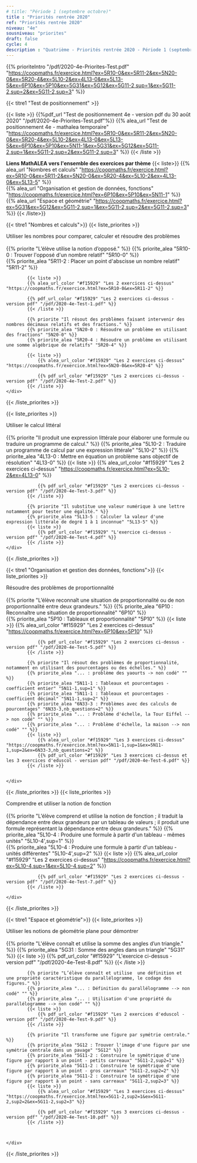 ```yaml
---
# title: "Période 1 (septembre octobre)"
title : "Priorités rentrée 2020"
ref: "Priorités rentrée 2020"
niveau: "4e"
sousniveau: "priorites"
draft: false
cycle: 4
description : "Quatrième - Priorités rentrée 2020 - Période 1 (septembre octobre)"
---
```

<!-- 
Début de l'url commune 
https://coopmaths.fr/exercice.html?

Tous les exos actuellement dispos
ex=5R10-0&ex=5R11-2&ex=5N20-0&ex=5R20-4&ex=5L10-2&ex=4L13-0&ex=5L13-5&ex=6P10&ex=5P10&ex=5N11-1&ex=5G31&ex=5G12&ex=5G11-2,sup=1&ex=5G11-2,sup=2&ex=5G11-2,sup=3

Nombres et calculs
ex=5R10-0&ex=5R11-2&ex=5N20-0&ex=5R20-4&ex=5L10-2&ex=4L13-0&ex=5L13-5

Organisation et gestion de données
ex=6P10&ex=5P10&ex=5N11-1

Espace et géométrie
ex=5G31&ex=5G12&ex=5G11-2,sup=1&ex=5G11-2,sup=2&ex=5G11-2,sup=3
 -->

<!-- <h2 class="ui horizontal divider header">Priorités</h2>
<h3 class="ui horizontal divider header">Test de positionnement</h3> -->
{{% prioriteIntro "/pdf/2020-4e-Priorites-Test.pdf" "https://coopmaths.fr/exercice.html?ex=5R10-0&ex=5R11-2&ex=5N20-0&ex=5R20-4&ex=5L10-2&ex=4L13-0&ex=5L13-5&ex=6P10&ex=5P10&ex=5G31&ex=5G12&ex=5G11-2,sup=1&ex=5G11-2,sup=2&ex=5G11-2,sup=3"  %}}


{{< titre1 "Test de positionnement" >}}

{{< liste >}}
	{{%pdf_url "Test de positionnement 4e - version pdf du 30 août 2020" "/pdf/2020-4e-Priorites-Test.pdf"%}}
	{{% alea_url "Test de positionnement 4e - mathalea temporaire" "https://coopmaths.fr/exercice.html?ex=5R10-0&ex=5R11-2&ex=5N20-0&ex=5R20-4&ex=5L10-2&ex=4L13-0&ex=5L13-5&ex=6P10&ex=5P10&ex=5N11-1&ex=5G31&ex=5G12&ex=5G11-2,sup=1&ex=5G11-2,sup=2&ex=5G11-2,sup=3" %}}	
{{< /liste >}}

**Liens MathALEA vers l'ensemble des exercices par thème**
{{< liste>}}
{{% alea_url "Nombres et calculs" "https://coopmaths.fr/exercice.html?ex=5R10-0&ex=5R11-2&ex=5N20-0&ex=5R20-4&ex=5L10-2&ex=4L13-0&ex=5L13-5" %}}	
{{% alea_url "Organisation et gestion de données, fonctions" "https://coopmaths.fr/exercice.html?ex=6P10&ex=5P10&ex=5N11-1" %}}	
{{% alea_url "Espace et géométrie" "https://coopmaths.fr/exercice.html?ex=5G31&ex=5G12&ex=5G11-2,sup=1&ex=5G11-2,sup=2&ex=5G11-2,sup=3" %}}	
{{< /liste>}}

<!-- <h3 class="ui horizontal divider header">Nombres et calculs</h3> -->
{{< titre1 "Nombres et calculs">}}
{{< liste_priorites >}}
	<div class="item">
		<i class="large black chevron circle right icon"></i>
		<div class="header content">Utiliser les nombres pour comparer, calculer et résoudre des problèmes</div>	
			{{% priorite "L’élève utilise la notion d’opposé." %}}
			{{% priorite_alea "5R10-0 : Trouver l'opposé d'un nombre relatif" "5R10-0" %}}	
			{{% priorite_alea "5R11-2 : Placer un point d'abscisse un nombre relatif" "5R11-2" %}}	

			{{< liste >}}
			{{% alea_url_color "#f15929" "Les 2 exercices ci-dessus" "https://coopmaths.fr/exercice.html?ex=5R10-0&ex=5R11-2" %}}	

			{{% pdf_url_color "#f15929" "Les 2 exercices ci-dessus - version pdf" "/pdf/2020-4e-Test-1.pdf" %}}
			{{< /liste >}}

			{{% priorite "Il résout des problèmes faisant intervenir des nombres décimaux relatifs et des fractions." %}}
			{{% priorite_alea "5N20-0 : Résoudre un problème en utilisant des fractions" "5N20-0" %}}			
			{{% priorite_alea "5R20-4 : Résoudre un problème en utilisant une somme algébrique de relatifs" "5R20-4" %}}

			{{< liste >}}
				{{% alea_url_color "#f15929" "Les 2 exercices ci-dessus" "https://coopmaths.fr/exercice.html?ex=5N20-0&ex=5R20-4" %}}

				{{% pdf_url_color "#f15929" "Les 2 exercices ci-dessus - version pdf" "/pdf/2020-4e-Test-2.pdf" %}}
			{{< /liste >}}
	</div>	
{{< /liste_priorites >}}

{{< liste_priorites >}}
	<div class="item">
		<i class="large black chevron circle right icon"></i>
		<div class="header content">Utiliser le calcul littéral</div>	
			{{% priorite "Il produit une expression littérale pour élaborer une formule ou traduire un programme de calcul." %}}
			{{% priorite_alea "5L10-2 : Traduire un programme de calcul par une expression littérale" "5L10-2" %}}
			{{% priorite_alea "4L13-0 : Mettre en équation un problème sans objectif de résolution" "4L13-0" %}}
			{{< liste >}}
				{{% alea_url_color "#f15929" "Les 2 exercices ci-dessus" "https://coopmaths.fr/exercice.html?ex=5L10-2&ex=4L13-0" %}}

				{{% pdf_url_color "#f15929" "Les 2 exercices ci-dessus - version pdf" "/pdf/2020-4e-Test-3.pdf" %}}
			{{< /liste >}}

			{{% priorite "Il substitue une valeur numérique à une lettre notamment pour tester une égalité." %}}
			{{% priorite_alea "5L13-5 : Calculer la valeur d'une expression littérale de degré 1 à 1 inconnue" "5L13-5" %}}		
			{{< liste >}}
				{{% pdf_url_color "#f15929" "L'exercice ci-dessus - version pdf" "/pdf/2020-4e-Test-4.pdf" %}}
			{{< /liste >}}		
	</div>	
{{< /liste_priorites >}}


<!-- <h3 class="ui horizontal divider header">Organisation et gestion des données, fonctions.</h3> -->
{{< titre1 "Organisation et gestion des données, fonctions">}}
{{< liste_priorites >}}
	<div class="item">
		<i class="large black chevron circle right icon"></i>
		<div class="header content">Résoudre des problèmes de proportionnalité</div>	
			{{% priorite "L’élève reconnaît une situation de proportionnalité ou de non proportionnalité entre deux grandeurs." %}}
			{{% priorite_alea "6P10 : Reconnaître une situation de proportionnalité" "6P10" %}}			
			{{% priorite_alea "5P10 : Tableaux et proportionnalité" "5P10" %}}
			{{< liste >}}
				{{% alea_url_color "#f15929" "Les 2 exercices ci-dessus" "https://coopmaths.fr/exercice.html?ex=6P10&ex=5P10" %}}

				{{% pdf_url_color "#f15929" "Les 2 exercices ci-dessus - version pdf" "/pdf/2020-4e-Test-5.pdf" %}}
			{{< /liste >}}

			{{% priorite "Il résout des problèmes de proportionnalité, notamment en utilisant des pourcentages ou des échelles." %}}
			{{% priorite_alea "... : problème des yaourts -> non codé" "" %}}
			{{% priorite_alea "5N11-1 : Tableaux et pourcentages - coefficient entier" "5N11-1,sup=1" %}}			
			{{% priorite_alea "5N11-1 : Tableaux et pourcentages - coefficient décimal" "5N11-1,sup=2" %}}			
			{{% priorite_alea "6N33-3 : Problèmes avec des calculs de pourcentages" "6N33-3,nb_questions=2" %}}			
			{{% priorite_alea "... : Problème d'échelle, la Tour Eiffel --> non codé" "" %}}						
			{{% priorite_alea "... : Problème d'échelle, la maison --> non codé" "" %}}
			{{< liste >}}
				{{% alea_url_color "#f15929" "Les 3 exercices ci-dessus" "https://coopmaths.fr/exercice.html?ex=5N11-1,sup=1&ex=5N11-1,sup=2&ex=6N33-3,nb_questions=2" %}}
				{{% pdf_url_color "#f15929" "Les 3 exercices ci-dessus et les 3 exercices d'eduscol - version pdf" "/pdf/2020-4e-Test-6.pdf" %}}
			{{< /liste >}}
			

	</div>	
{{< /liste_priorites >}}
{{< liste_priorites >}}
	<div class="item">
		<i class="large black chevron circle right icon"></i>
		<div class="header content">Comprendre et utiliser la notion de fonction</div>	
			{{% priorite "L’élève comprend et utilise la notion de fonction ; il traduit la dépendance entre deux grandeurs par un tableau de valeurs ; il produit une formule représentant la dépendance entre deux grandeurs." %}}
			{{% priorite_alea "5L10-4 : Produire une formule à partir d'un tableau - mêmes unités" "5L10-4',sup=1" %}}			
			{{% priorite_alea "5L10-4 : Produire une formule à partir d'un tableau - unités différentes" "5L10-4',sup=2" %}}
			{{< liste >}}
				{{% alea_url_color "#f15929" "Les 2 exercices ci-dessus" "https://coopmaths.fr/exercice.html?ex=5L10-4,sup=1&ex=5L10-4,sup=2" %}}

				{{% pdf_url_color "#f15929" "Les 2 exercices ci-dessus - version pdf" "/pdf/2020-4e-Test-7.pdf" %}}
			{{< /liste >}}			

	</div>	
{{< /liste_priorites >}}

<!-- <h3 class="ui horizontal divider header">Espace et géométrie</h3> -->
{{< titre1 "Espace et géométrie">}}
{{< liste_priorites >}}
	<div class="item">
		<i class="large black chevron circle right icon"></i>
		<div class="header content">Utiliser les notions de géométrie plane pour démontrer</div>	
			{{% priorite "L'élève connaît et utilise la somme des angles d’un triangle." %}}
			{{% priorite_alea "5G31 : Somme des angles dans un triangle" "5G31" %}}	
			{{< liste >}}
				{{% pdf_url_color "#f15929" "L'exercice ci-dessus - version pdf" "/pdf/2020-4e-Test-8.pdf" %}}
			{{< /liste >}}					

			{{% priorite "L’élève connaît et utilise  une définition et une propriété caractéristique du parallélogramme, le codage des figures." %}}
			{{% priorite_alea "... : Définition du parallélogramme --> non codé" "" %}}	
			{{% priorite_alea "... : Utilisation d'une propriété du parallélogramme --> non codé" "" %}}			
			{{< liste >}}
				{{% pdf_url_color "#f15929" "Les 2 exercices d'eduscol - version pdf" "/pdf/2020-4e-Test-9.pdf" %}}
			{{< /liste >}}					

			{{% priorite "Il transforme une figure par symétrie centrale." %}}
			{{% priorite_alea "5G12 : Trouver l'image d'une figure par une symétrie centrale dans un pavage" "5G12" %}}
			{{% priorite_alea "5G11-2 : Construire le symétrique d'une figure par rapport à un point - petits carreaux" "5G11-2,sup2=1" %}}						
			{{% priorite_alea "5G11-2 : Construire le symétrique d'une figure par rapport à un point - gros carreaux" "5G11-2,sup2=2" %}}
			{{% priorite_alea "5G11-2 : Construire le symétrique d'une figure par rapport à un point - sans carreaux" "5G11-2,sup2=3" %}}	
			{{< liste >}}
				{{% alea_url_color "#f15929" "Les 3 exercices ci-dessus" "https://coopmaths.fr/exercice.html?ex=5G11-2,sup2=1&ex=5G11-2,sup2=2&ex=5G11-2,sup2=3" %}}

				{{% pdf_url_color "#f15929" "Les 3 exercices ci-dessus - version pdf" "/pdf/2020-4e-Test-10.pdf" %}}
			{{< /liste >}}					
						


	</div>	
{{< /liste_priorites >}}

<!-- {{< liste_exercices >}}
	{{% alea_url "..." "" %}}
	{{% alea "..." "" %}}
{{< /liste_exercices >}}



{{< titre "Compléments numériques" >}}

{{< liste >}}
{{< /liste >}} -->